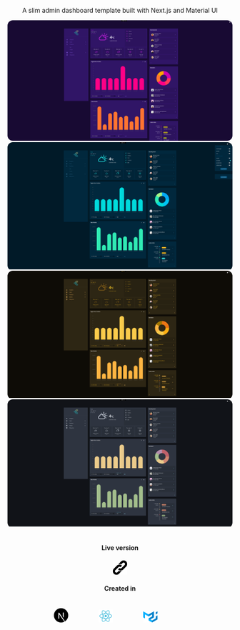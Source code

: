 <p align="center">A slim admin dashboard template built with Next.js and Material UI</p>


<img src="public/preview/theme1.png" alt="Purple dark theme preview" title="Purple dark theme" style="border-radius: 12px;">
<br/>

<div style="border-radius: 12px; overflow: hidden;"><img src="public/preview/theme2.png" alt="Purple dark theme preview" title="Purple dark theme" ></div>

<div style="border-radius: 12px; overflow: hidden;"><img src="public/preview/theme3.png" alt="Purple dark theme preview" title="Purple dark theme" ></div>

<div style="border-radius: 12px; overflow: hidden;"><img src="public/preview/theme4.png" alt="Purple dark theme preview" title="Purple dark theme" ></div>

<br>
<h4 align="center">Live version</h4>
<h4 align="center" style="text-align: center;"><a href="https://react-nextjs-dashboard.vercel.app/"><img src="public/preview/link.svg" alt="Preview" title="Preview" style="width: 32px; height: auto;"></a></h4> 

<h4 align="center">Created in</h4>
<br>
<div align="center" style="display: inline-block; width: 100%">
    <img src="public/preview/next.svg" alt="Nextjs logo" title="Next.js" style="width: 32px; height: auto; margin-right: 64px;">
    <img src="public/preview/react.svg" alt="React logo" title="React" style="width: 32px; height: auto; margin-right: 64px;">
    <img src="public/preview/mui.svg" alt="Material UI logo" title="Material UI" style="width: 32px; height: auto; margin-right: 64px;"/>
</div>